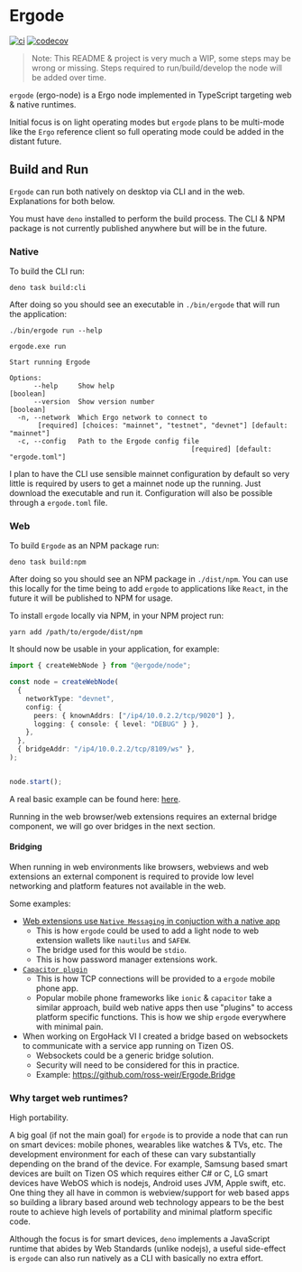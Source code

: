 # Ergode

[![ci](https://github.com/ross-weir/ergode/actions/workflows/ci.yml/badge.svg)](https://github.com/ross-weir/ergode/actions/workflows/ci.yml) [![codecov](https://codecov.io/gh/ross-weir/ergode/branch/main/graph/badge.svg?token=9LGTORWR68)](https://codecov.io/gh/ross-weir/ergode)

> Note: This README & project is very much a WIP, some steps may be wrong or missing. Steps required to run/build/develop the node will be added over time.

`ergode` (ergo-node) is a Ergo node implemented in TypeScript targeting web &
native runtimes.

Initial focus is on light operating modes but `ergode` plans to be multi-mode like the `Ergo` reference client so full operating mode could be
added in the distant future.

## Build and Run

`Ergode` can run both natively on desktop via CLI and in the web. Explanations for both below.

You must have `deno` installed to perform the build process. The CLI & NPM package is not currently published anywhere but will be in the future.

### Native

To build the CLI run:

```
deno task build:cli
```

After doing so you should see an executable in `./bin/ergode` that will run the application:

```
./bin/ergode run --help

ergode.exe run

Start running Ergode

Options:
      --help     Show help                                             [boolean]
      --version  Show version number                                   [boolean]
  -n, --network  Which Ergo network to connect to
       [required] [choices: "mainnet", "testnet", "devnet"] [default: "mainnet"]
  -c, --config   Path to the Ergode config file
                                             [required] [default: "ergode.toml"]
```

I plan to have the CLI use sensible mainnet configuration by default so very little is required by users to get a mainnet
node up the running. Just download the executable and run it. Configuration will also be possible through a `ergode.toml` file.

### Web

To build `Ergode` as an NPM package run:

```
deno task build:npm
```

After doing so you should see an NPM package in `./dist/npm`. You can use this locally for the time being to add `ergode` to applications
like `React`, in the future it will be published to NPM for usage.

To install `ergode` locally via NPM, in your NPM project run:

```
yarn add /path/to/ergode/dist/npm
```

It should now be usable in your application, for example:

```ts
import { createWebNode } from "@ergode/node";

const node = createWebNode(
  {
    networkType: "devnet",
    config: {
      peers: { knownAddrs: ["/ip4/10.0.2.2/tcp/9020"] },
      logging: { console: { level: "DEBUG" } },
    },
  },
  { bridgeAddr: "/ip4/10.0.2.2/tcp/8109/ws" },
);


node.start();
```

A real basic example can be found here: [here](https://github.com/ross-weir/Ergode.Tizen/tree/main/ErgodeTizenUI).

Running in the web browser/web extensions requires an external bridge component, we will go over bridges in the next section.

#### Bridging

When running in web environments like browsers, webviews and web extensions an external component is required to provide low level networking and platform features not available
in the web.

Some examples:

- [Web extensions use `Native Messaging` in conjuction with a native app](https://developer.mozilla.org/en-US/docs/Mozilla/Add-ons/WebExtensions/Native_messaging)
  - This is how `ergode` could be used to add a light node to web extension wallets like `nautilus` and `SAFEW`.
  - The bridge used for this would be `stdio`.
  - This is how password manager extensions work.
- [`Capacitor plugin`](https://capacitorjs.com/docs/plugins)
  - This is how TCP connections will be provided to a `ergode` mobile phone app.
  - Popular mobile phone frameworks like `ionic` & `capacitor` take a similar approach, build web native apps then use "plugins" to access platform specific functions. This is how we ship `ergode` everywhere with minimal pain.
- When working on ErgoHack VI I created a bridge based on websockets to communicate with a service app running on Tizen OS.
  - Websockets could be a generic bridge solution.
  - Security will need to be considered for this in practice.
  - Example: https://github.com/ross-weir/Ergode.Bridge

### Why target web runtimes?

High portability.

A big goal (if not the main goal) for `ergode` is to provide a node that can run on smart devices:
mobile phones, wearables like watches & TVs, etc. The development environment
for each of these can vary substantially depending on the brand of the device.
For example, Samsung based smart devices are built on Tizen OS which requires
either C# or C, LG smart devices have WebOS which is nodejs, Android uses JVM,
Apple swift, etc. One thing they all have in common is webview/support for web
based apps so building a library based around web technology appears to be the
best route to achieve high levels of portability and minimal platform specific
code.

Although the focus is for smart devices,  `deno` implements a JavaScript runtime that abides by Web Standards (unlike nodejs),
a useful side-effect is `ergode` can also run natively as a CLI with basically no extra effort.
